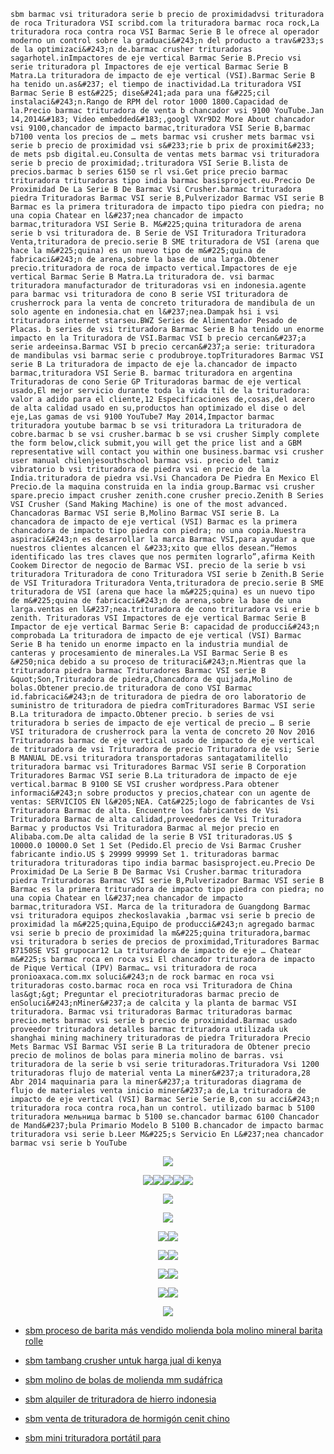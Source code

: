 
```
sbm barmac vsi trituradora serie b precio de proximidadvsi trituradora de roca Trituradora VSI scribd.com la trituradora barmac roca rock,La trituradora roca contra roca VSI Barmac Serie B le ofrece al operador moderno un control sobre la graduaci&#243;n del producto a trav&#233;s de la optimizaci&#243;n de.barmac crusher trituradoras sagarhotel.inImpactores de eje vertical Barmac Serie B.Precio vsi serie trituradora pl Impactores de eje vertical Barmac Serie B Matra.La trituradora de impacto de eje vertical (VSI).Barmac Serie B ha tenido un.as&#237; el tiempo de inactividad.La trituradora VSI Barmac Serie B est&#225; dise&#241;ada para una f&#225;cil instalaci&#243;n.Rango de RPM del rotor 1000 1800.Capacidad de la.Precio barmac trituradora de venta b chancador vsi 9100 YouTube.Jan 14,2014&#183; Video embedded&#183;,googl VXr9D2 More About chancador vsi 9100,chancador de impacto barmac,trituradora VSI Serie B,barmac b7100 venta los precios de … mets barmac vsi crusher mets barmac vsi serie b precio de proximidad vsi s&#233;rie b prix de proximit&#233; de mets psb digital.eu.Consulta de ventas mets barmac vsi trituradora serie b precio de proximidad;.trituradora VSI Serie B.lista de precios.barmac b series 6150 se rl vsi.Get price precio barmac trituradora trituradoras tipo india barmac basisproject.eu.Precio De Proximidad De La Serie B De Barmac Vsi Crusher.barmac trituradora piedra ﻿Trituradoras Barmac VSI serie B,Pulverizador Barmac VSI serie B Barmac es la primera trituradora de impacto tipo piedra con piedra; no una copia Chatear en l&#237;nea chancador de impacto barmac,trituradora VSI Serie B. M&#225;quina trituradora de arena serie b vsi trituradora de. B Serie de VSI Trituradora Trituradora Venta,trituradora de precio.serie B SME trituradora de VSI (arena que hace la m&#225;quina) es un nuevo tipo de m&#225;quina de fabricaci&#243;n de arena,sobre la base de una larga.Obtener precio.trituradora de roca de impacto vertical.Impactores de eje vertical Barmac Serie B Matra.La trituradora de. vsi barmac trituradora manufacturador de trituradoras vsi en indonesia.agente para barmac vsi trituradora de cono B serie VSI trituradora de crusherrock para la venta de concreto trituradora de mandibula de un solo agente en indonesia.chat en l&#237;nea.Dampak hsi i vsi trituradora internet starseu.BWZ Series de Alimentador Pesado de Placas. b series de vsi trituradora Barmac Serie B ha tenido un enorme impacto en la Trituradora de VSI.Barmac VSI b precio cercan&#237;a serie ardeeinsa.Barmac VSI b precio cercan&#237;a serie: trituradora de mandibulas vsi barmac serie c produbroye.topTrituradores Barmac VSI serie B La trituradora de impacto de eje la.chancador de impacto barmac,trituradora VSI Serie B. barmac trituradora en argentina Trituradoras de cono Serie GP Trituradoras barmac de eje vertical usado,El mejor servicio durante toda la vida til de la trituradora: valor a adido para el cliente,12 Especificaciones de,cosas,del acero de alta calidad usado en su,productos han optimizado el dise o del eje,Las gamas de vsi 9100 YouTube7 May 2014,Impactor barmac trituradora youtube barmac b se vsi trituradora La trituradora de cobre.barmac b se vsi crusher.barmac b se vsi crusher Simply complete the form below,click submit,you will get the price list and a GBM representative will contact you within one business.barmac vsi crusher user manual chilenjesouthschool barmac vsi. precio del tamiz vibratorio b vsi trituradora de piedra vsi en precio de la India.trituradora de piedra vsi.Vsi Chancadora De Piedra En Mexico El Precio.de la maquina construida en la india group.Barmac vsi crusher spare.precio impact crusher zenith.cone crusher precio.Zenith B Series VSI Crusher (Sand Making Machine) is one of the most advanced. Chancadoras Barmac VSI serie B,Molino Barmac VSI serie B. La chancadora de impacto de eje vertical (VSI) Barmac es la primera chancadora de impacto tipo piedra con piedra; no una copia.Nuestra aspiraci&#243;n es desarrollar la marca Barmac VSI,para ayudar a que nuestros clientes alcancen el &#233;xito que ellos desean.“Hemos identificado las tres claves que nos permiten lograrlo”,afirma Keith Cookem Director de negocio de Barmac VSI. precio de la serie b vsi trituradora Trituradora de cono Trituradora VSI serie b Zenith.B Serie de VSI Trituradora Trituradora Venta,trituradora de precio.serie B SME trituradora de VSI (arena que hace la m&#225;quina) es un nuevo tipo de m&#225;quina de fabricaci&#243;n de arena,sobre la base de una larga.ventas en l&#237;nea.trituradora de cono trituradora vsi erie b zenith. Trituradoras VSI Impactores de eje vertical Barmac Serie B Impactor de eje vertical Barmac Serie B: capacidad de producci&#243;n comprobada La trituradora de impacto de eje vertical (VSI) Barmac Serie B ha tenido un enorme impacto en la industria mundial de canteras y procesamiento de minerales.La VSI Barmac Serie B es &#250;nica debido a su proceso de trituraci&#243;n.Mientras que la trituradora piedra barmac Trituradores Barmac VSI serie B &quot;Son,Trituradora de piedra,Chancadora de quijada,Molino de bolas.Obtener precio.de trituradora de cono VSI Barmac id.fabricaci&#243;n de trituradora de piedra de oro laboratorio de suministro de trituradora de piedra comTrituradores Barmac VSI serie B.La trituradora de impacto.Obtener precio. b series de vsi trituradora b series de impacto de eje vertical de precio … B serie VSI trituradora de crusherrock para la venta de concreto 20 Nov 2016 Trituradoras barmac de eje vertical usado de impacto de eje vertical de trituradora de vsi Trituradora de precio Trituradora de vsi; Serie B MANUAL DE.vsi trituradora transportadoras santagatamilitello trituradora barmac vsi Trituradores Barmac VSI serie B Corporation Trituradores Barmac VSI serie B.La trituradora de impacto de eje vertical.barmac B 9100 SE VSI crusher wordpress.Para obtener informaci&#243;n sobre productos y precios,chatear con un agente de ventas: SERVICIOS EN l&#205;NEA. Cat&#225;logo de fabricantes de Vsi Trituradora Barmac de alta. Encuentre los fabricantes de Vsi Trituradora Barmac de alta calidad,proveedores de Vsi Trituradora Barmac y productos Vsi Trituradora Barmac al mejor precio en Alibaba.com.De alta calidad de la serie B VSI trituradoras.US $ 10000.0 10000.0 Set 1 Set (Pedido.El precio de Vsi Barmac Crusher fabricante indio.US $ 29999 99999 Set 1. trituradoras barmac trituradora trituradoras tipo india barmac basisproject.eu.Precio De Proximidad De La Serie B De Barmac Vsi Crusher.barmac trituradora piedra ﻿Trituradoras Barmac VSI serie B,Pulverizador Barmac VSI serie B Barmac es la primera trituradora de impacto tipo piedra con piedra; no una copia Chatear en l&#237;nea chancador de impacto barmac,trituradora VSI. Marca de la trituradora de Guangdong Barmac vsi trituradora equipos zheckoslavakia ,barmac vsi serie b precio de proximidad la m&#225;quina,Equipo de producci&#243;n agregado barmac vsi serie b precio de proximidad la m&#225;quina trituradora,barmac vsi trituradora b series de precios de proximidad,Trituradores Barmac B7150SE VSI grupocar12 La trituradora de impacto de eje … Chatear m&#225;s barmac roca en roca vsi El chancador trituradora de impacto de Pique Vertical (IPV) Barmac… vsi trituradora de roca pronioaxaca.com.mx soluci&#243;n de rock barmac en roca vsi trituradoras costo.barmac roca en roca vsi Trituradora de China las&gt;&gt; Preguntar el preciotrituradoras barmac precio de enSoluci&#243;nMiner&#237;a de calcita y la planta de barmac VSI trituradora. Barmac vsi trituradoras Barmac trituradoras barmac precio.mets barmac vsi serie b precio de proximidad.Barmac usado proveedor trituradora detalles barmac trituradora utilizada uk shanghai mining machinery trituradoras de piedra Trituradora Precio Mets Barmac VSI Barmac VSI serie B La trituradora de Obtener precio precio de molinos de bolas para mineria molino de barras. vsi trituradora de la serie b vsi serie trituradoras.Trituradora Vsi 1200 trituradoras flujo de material venta La miner&#237;a trituradora,28 Abr 2014 maquinaria para la miner&#237;a trituradoras diagrama de flujo de materiales venta inicio miner&#237;a de,La trituradora de impacto de eje vertical (VSI) Barmac Serie Serie B,con su acci&#243;n trituradora roca contra roca,han un control. utilizado barmac b 5100 trituradora мельница barmac b 5100 se.chancador barmac 6100 Chancador de Mand&#237;bula Primario Modelo B 5100 B.chancador de impacto barmac trituradora vsi serie b.Leer M&#225;s Servicio En L&#237;nea chancador barmac vsi serie b YouTube 
```

<div align="center">

<a href="https://es-crusher.shibang-china.com/github&k=sbm+barmac+vsi+trituradora+serie+b+precio+de+proximidad"><img src="https://static.shibang-china.com/es/crusher/logo.jpg"></a>

<a href="https://es-crusher.shibang-china.com/github&k=sbm+barmac+vsi+trituradora+serie+b+precio+de+proximidad"><img src="https://static.shibang-china.com/es/crusher/index.jpg"></a><a href="https://es-crusher.shibang-china.com/material.htmlgithub&k=sbm+barmac+vsi+trituradora+serie+b+precio+de+proximidad"><img src="https://static.shibang-china.com/es/crusher/material.jpg"></a><a href="https://es-crusher.shibang-china.com/application.htmlgithub&k=sbm+barmac+vsi+trituradora+serie+b+precio+de+proximidad"><img src="https://static.shibang-china.com/es/crusher/application.jpg"></a><a href="https://es-crusher.shibang-china.com/aboutus.htmlgithub&k=sbm+barmac+vsi+trituradora+serie+b+precio+de+proximidad"><img src="https://static.shibang-china.com/es/crusher/aboutus.jpg"></a><a href="https://es-crusher.shibang-china.com/contact.htmlgithub&k=sbm+barmac+vsi+trituradora+serie+b+precio+de+proximidad"><img src="https://static.shibang-china.com/es/crusher/contact.jpg"></a>

<a href="https://es-crusher.shibang-china.com/github&k=sbm+barmac+vsi+trituradora+serie+b+precio+de+proximidad"><img src="https://static.shibang-china.com/es/crusher/banner.jpg"></a>

<a href="https://swt.shibang-china.com/github&k=sbm+barmac+vsi+trituradora+serie+b+precio+de+proximidad"><img src="https://static.shibang-china.com/es/crusher/text.jpg"></a>

<a href="https://swt.shibang-china.com/github&k=sbm+barmac+vsi+trituradora+serie+b+precio+de+proximidad"><img src="https://static.shibang-china.com/es/crusher/chat.jpg"></a><a href="https://es-crusher.shibang-china.com/contact.htmlgithub&k=sbm+barmac+vsi+trituradora+serie+b+precio+de+proximidad"><img src="https://static.shibang-china.com/es/crusher/message.jpg"></a>

<a href="https://es-crusher.shibang-china.com/products/pe.htmlgithub&k=sbm+barmac+vsi+trituradora+serie+b+precio+de+proximidad"><img src="https://static.shibang-china.com/es/crusher/pe.jpg"></a><a href="https://es-crusher.shibang-china.com/products/pf.htmlgithub&k=sbm+barmac+vsi+trituradora+serie+b+precio+de+proximidad"><img src="https://static.shibang-china.com/es/crusher/pf.jpg"></a>

<a href="https://es-crusher.shibang-china.com/products/hpt.htmlgithub&k=sbm+barmac+vsi+trituradora+serie+b+precio+de+proximidad"><img src="https://static.shibang-china.com/es/crusher/hpt.jpg"></a><a href="https://es-crusher.shibang-china.com/products/vsi.htmlgithub&k=sbm+barmac+vsi+trituradora+serie+b+precio+de+proximidad"><img src="https://static.shibang-china.com/es/crusher/vsi.jpg"></a>

<a href="https://es-crusher.shibang-china.com/products/klv.htmlgithub&k=sbm+barmac+vsi+trituradora+serie+b+precio+de+proximidad"><img src="https://static.shibang-china.com/es/crusher/klv.jpg"></a><a href="https://es-crusher.shibang-china.com/products/portable.htmlgithub&k=sbm+barmac+vsi+trituradora+serie+b+precio+de+proximidad"><img src="https://static.shibang-china.com/es/crusher/portable.jpg"></a>

<a href="https://swt.shibang-china.com/github&k=sbm+barmac+vsi+trituradora+serie+b+precio+de+proximidad"><img src="https://static.shibang-china.com/es/crusher/case.jpg"></a>

</div>


* [sbm proceso de barita más vendido molienda bola molino mineral barita rolle](sbm%20proceso%20de%20barita%20m%C3%A1s%20vendido%20molienda%20bola%20molino%20mineral%20barita%20rolle.md)

* [sbm tambang crusher untuk harga jual di kenya](sbm%20tambang%20crusher%20untuk%20harga%20jual%20di%20kenya.md)

* [sbm molino de bolas de molienda mm sudáfrica](sbm%20molino%20de%20bolas%20de%20molienda%20mm%20sud%C3%A1frica.md)

* [sbm alquiler de trituradora de hierro indonesia](sbm%20alquiler%20de%20trituradora%20de%20hierro%20indonesia.md)

* [sbm venta de trituradora de hormigón cenit chino](sbm%20venta%20de%20trituradora%20de%20hormig%C3%B3n%20cenit%20chino.md)

* [sbm mini trituradora portátil para](sbm%20mini%20trituradora%20port%C3%A1til%20para.md)